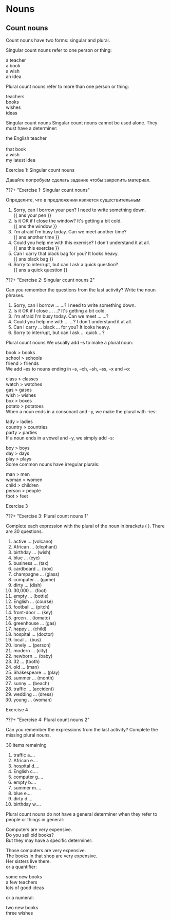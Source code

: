 # Nouns


## Count nouns

Count nouns have two forms: singular and plural.

Singular count nouns refer to one person or thing:

a teacher	
a book	
a wish	
an idea

Plural count nouns refer to more than one person or thing:

teachers	
books	
wishes	
ideas

Singular count nouns
Singular count nouns cannot be used alone. They must have a determiner:

the English teacher <br> 	
that book	
a wish	
my latest idea 

Exercise 1: Singular count nouns

Давайте попробуем сделать задание чтобы закрепить материал.

???+ "Exercise 1: Singular count nouns"

Определите, что в предложении является существительным:

1. Sorry, can I borrow your pen? I need to write something down. <br>
   {{ ans your pen }}
1. Is it OK if I close the window? It's getting a bit cold. <br>
   {{ ans the window }}
1. I'm afraid I'm busy today. Can we meet another time? <br>
   {{ ans another time }}
1. Could you help me with this exercise? I don't understand it at all. <br>
   {{ ans this exercise }}
1. Can I carry that black bag for you? It looks heavy. <br>
   {{ ans black bag }}
1. Sorry to interrupt, but can I ask a quick question? <br>
   {{ ans a quick question }}


???+ "Exercise 2: Singular count nouns 2"

Can you remember the questions from the last activity? Write the noun phrases.

1. Sorry, can I borrow ... ...? I need to write something down. <br>
2. Is it OK if I close ... ...? It's getting a bit cold. <br>
3. I'm afraid I'm busy today. Can we meet ... ...? <br> 
4. Could you help me with ... ...? I don't understand it at all. <br>
5. Can I carry ... black ... for you? It looks heavy. <br> 
6. Sorry to interrupt, but can I ask ... quick ...? <br> 


Plural count nouns
We usually add –s to make a plural noun:

book	>	books <br>
school	>	schools <br>
friend	>	friends <br> 
We add –es to nouns ending in –s, –ch, –sh, –ss, –x and –o:  

class	>	classes <br>
watch	>	watches <br> 
gas	>	gases <br> 
wish	>	wishes <br> 
box	>	boxes <br> 
potato	>	potatoes <br> 
When a noun ends in a consonant and –y, we make the plural with –ies:

lady	>	ladies <br> 
country	>	countries <br> 
party	>	parties <br> 
If a noun ends in a vowel and –y, we simply add –s:

boy	>	boys <br> 
day	>	days <br> 
play	>	plays <br> 
Some common nouns have irregular plurals:

man	>	men <br> 
woman	>	women <br> 
child	>	children <br> 
person	>	people <br> 
foot	>	feet <br>  


Exercise 3

???+ "Exercise 3: Plural count nouns 1"


Complete each expression with the plural of the noun in brackets ( ). There are 30 questions.

1. active ... (volcano)
2. African ... (elephant)
3. birthday ... (wish)
4. blue ... (eye)
5. business ... (tax)
6. cardboard ... (box)
7. champagne ... (glass)
8. computer ... (game)
9. dirty ... (dish)
10. 30,000 ... (foot)
11. empty ... (bottle)
12. English ... (course)
13. football ...  (pitch)
14. front-door ... (key)
15. green ... (tomato)
16. greenhouse ... (gas)
17. happy ... (child)
18. hospital ... (doctor)
19. local ... (bus)
20. lonely ... (person)
21. modern ... (city)
22. newborn ... (baby)
23. 32 ... (tooth)
24. old ... (man)
25. Shakespeare ... (play)
26. summer ... (month)
27. sunny ... (beach)
28. traffic ... (accident)
29. wedding ... (dress)
30. young ... (woman)



Exercise 4

???+ "Exercise 4: Plural count nouns 2"

Can you remember the expressions from the last activity? Complete the missing plural nouns.

30 items remaining
1. traffic a....  
2. African e....  
3. hospital d....  
4. English c....  
5. computer g....  
6. empty b....  
7. summer m....  
8. blue e....  
9. dirty d....  
10. birthday w....  

Plural count nouns do not have a general determiner when they refer to people or things in general:

Computers are very expensive. <br>
Do you sell old books? <br> 
But they may have a specific determiner:

Those computers are very expensive. <br> 
The books in that shop are very expensive. <br> 
Her sisters live there. <br> 
or a quantifier:

some new books	<br> 
a few teachers	<br> 
lots of good ideas <br> 

or a numeral:

two new books <br> 
three wishes



